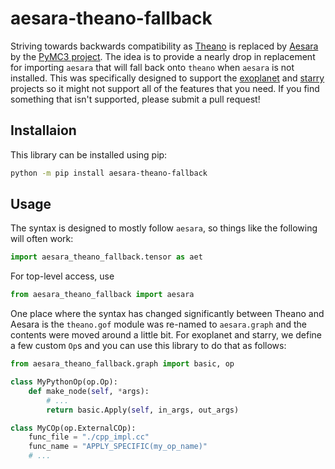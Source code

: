 # aesara-theano-fallback

Striving towards backwards compatibility as
[Theano](https://github.com/theano/theano) is replaced by
[Aesara](https://github.com/pymc-devs/aesara) by the [PyMC3
project](https://docs.pymc.io). The idea is to provide a nearly drop in
replacement for importing `aesara` that will fall back onto `theano` when
`aesara` is not installed. This was specifically designed to support the
[exoplanet](https://github.com/exoplanet-dev/exoplanet) and
[starry](https://github.com/rodluger/starry) projects so it might not support
all of the features that you need. If you find something that isn't supported,
please submit a pull request!

## Installaion

This library can be installed using pip:

```bash
python -m pip install aesara-theano-fallback
```

## Usage

The syntax is designed to mostly follow `aesara`, so things like the following will often work:

```python
import aesara_theano_fallback.tensor as aet
```

For top-level access, use

```python
from aesara_theano_fallback import aesara
```

One place where the syntax has changed significantly between Theano and Aesara
is the `theano.gof` module was re-named to `aesara.graph` and the contents were
moved around a little bit. For exoplanet and starry, we define a few custom `Op`s
and you can use this library to do that as follows:

```python
from aesara_theano_fallback.graph import basic, op

class MyPythonOp(op.Op):
    def make_node(self, *args):
        # ...
        return basic.Apply(self, in_args, out_args)

class MyCOp(op.ExternalCOp):
    func_file = "./cpp_impl.cc"
    func_name = "APPLY_SPECIFIC(my_op_name)"
    # ...
```
